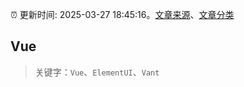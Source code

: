 :alarm_clock: 更新时间: 2025-03-27 18:45:16。[文章来源](/README.md)、[文章分类](/TAGS.md)

## Vue


> 关键字：`Vue`、`ElementUI`、`Vant`



